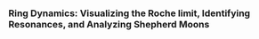 ### Ring Dynamics: Visualizing the Roche limit, Identifying Resonances, and Analyzing Shepherd Moons ###

